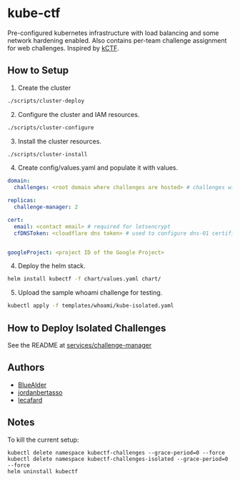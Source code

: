 kube-ctf
========

Pre-configured kubernetes infrastructure with load balancing and some network hardening enabled. Also contains
per-team challenge assignment for web challenges. Inspired by [kCTF](https://github.com/google/kctf).

## How to Setup
1. Create the cluster
```sh
./scripts/cluster-deploy
```

2. Configure the cluster and IAM resources.
```sh
./scripts/cluster-configure
```

3. Install the cluster resources.
```sh
./scripts/cluster-install
```

4. Create config/values.yaml and populate it with values.
```yaml
domain:
  challenges: <root domain where challenges are hosted> # challenges will be a subdomain of this

replicas:
  challenge-manager: 2

cert:
  email: <contact email> # required for letsencrypt
  cfDNSToken: <cloudflare dns token> # used to configure dns-01 certificate validation


googleProject: <project ID of the Google Project>
```

4. Deploy the helm stack.
```sh
helm install kubectf -f chart/values.yaml chart/
```

5. Upload the sample whoami challenge for testing.
```sh
kubectl apply -f templates/whoami/kube-isolated.yaml
```

## How to Deploy Isolated Challenges
See the README at [services/challenge-manager](services/challenge-manager)

## Authors
- [BlueAlder](https://github.com/BlueAlder)
- [jordanbertasso](https://github.com/jordanbertasso)
- [lecafard](https://github.com/lecafard)

## Notes
To kill the current setup:
```
kubectl delete namespace kubectf-challenges --grace-period=0 --force
kubectl delete namespace kubectf-challenges-isolated --grace-period=0 --force
helm uninstall kubectf
```
